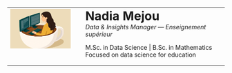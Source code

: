 <table>
  <tr>
    <td width="160" valign="top">
      <img src="assets/img/profile/icon_presentation.png" alt="Portrait de Nadia Mejou" width="140">
    </td>
    <td valign="middle">
      <h1 style="margin:0;">Nadia Mejou</h1>
      <em>Data & Insights Manager — Enseignement supérieur</em>
   <p>
    M.Sc. in Data Science | B.Sc. in Mathematics
    Focused on data science for education
      </p>
    </td>
  </tr>
</table>
